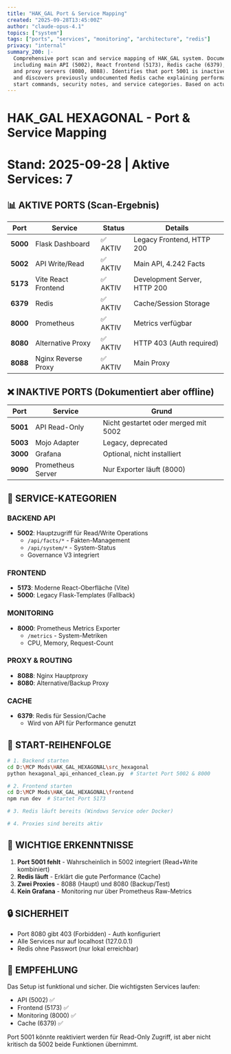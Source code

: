 ```yaml
---
title: "HAK_GAL Port & Service Mapping"
created: "2025-09-28T13:45:00Z"
author: "claude-opus-4.1"
topics: ["system"]
tags: ["ports", "services", "monitoring", "architecture", "redis"]
privacy: "internal"
summary_200: |-
  Comprehensive port scan and service mapping of HAK_GAL system. Documents 7 active services
  including main API (5002), React frontend (5173), Redis cache (6379), Prometheus (8000),
  and proxy servers (8080, 8088). Identifies that port 5001 is inactive (merged with 5002)
  and discovers previously undocumented Redis cache explaining performance gains. Includes
  start commands, security notes, and service categories. Based on actual network scan.
---
```


# HAK_GAL HEXAGONAL - Port & Service Mapping
# Stand: 2025-09-28 | Aktive Services: 7

## 📊 AKTIVE PORTS (Scan-Ergebnis)

| Port | Service | Status | Details |
|------|---------|--------|---------|
| **5000** | Flask Dashboard | ✅ AKTIV | Legacy Frontend, HTTP 200 |
| **5002** | API Write/Read | ✅ AKTIV | Main API, 4.242 Facts |
| **5173** | Vite React Frontend | ✅ AKTIV | Development Server, HTTP 200 |
| **6379** | Redis | ✅ AKTIV | Cache/Session Storage |
| **8000** | Prometheus | ✅ AKTIV | Metrics verfügbar |
| **8080** | Alternative Proxy | ✅ AKTIV | HTTP 403 (Auth required) |
| **8088** | Nginx Reverse Proxy | ✅ AKTIV | Main Proxy |

## ❌ INAKTIVE PORTS (Dokumentiert aber offline)

| Port | Service | Grund |
|------|---------|-------|
| **5001** | API Read-Only | Nicht gestartet oder merged mit 5002 |
| **5003** | Mojo Adapter | Legacy, deprecated |
| **3000** | Grafana | Optional, nicht installiert |
| **9090** | Prometheus Server | Nur Exporter läuft (8000) |

## 🎯 SERVICE-KATEGORIEN

### BACKEND API
- **5002**: Hauptzugriff für Read/Write Operations
  - `/api/facts/*` - Fakten-Management
  - `/api/system/*` - System-Status
  - Governance V3 integriert

### FRONTEND
- **5173**: Moderne React-Oberfläche (Vite)
- **5000**: Legacy Flask-Templates (Fallback)

### MONITORING
- **8000**: Prometheus Metrics Exporter
  - `/metrics` - System-Metriken
  - CPU, Memory, Request-Count

### PROXY & ROUTING
- **8088**: Nginx Hauptproxy
- **8080**: Alternative/Backup Proxy

### CACHE
- **6379**: Redis für Session/Cache
  - Wird von API für Performance genutzt

## 🚀 START-REIHENFOLGE

```bash
# 1. Backend starten
cd D:\MCP Mods\HAK_GAL_HEXAGONAL\src_hexagonal
python hexagonal_api_enhanced_clean.py  # Startet Port 5002 & 8000

# 2. Frontend starten
cd D:\MCP Mods\HAK_GAL_HEXAGONAL\frontend
npm run dev  # Startet Port 5173

# 3. Redis läuft bereits (Windows Service oder Docker)

# 4. Proxies sind bereits aktiv
```

## 📌 WICHTIGE ERKENNTNISSE

1. **Port 5001 fehlt** - Wahrscheinlich in 5002 integriert (Read+Write kombiniert)
2. **Redis läuft** - Erklärt die gute Performance (Cache)
3. **Zwei Proxies** - 8088 (Haupt) und 8080 (Backup/Test)
4. **Kein Grafana** - Monitoring nur über Prometheus Raw-Metrics

## 🔒 SICHERHEIT

- Port 8080 gibt 403 (Forbidden) - Auth konfiguriert
- Alle Services nur auf localhost (127.0.0.1)
- Redis ohne Passwort (nur lokal erreichbar)

## 📝 EMPFEHLUNG

Das Setup ist funktional und sicher. Die wichtigsten Services laufen:
- API (5002) ✅
- Frontend (5173) ✅  
- Monitoring (8000) ✅
- Cache (6379) ✅

Port 5001 könnte reaktiviert werden für Read-Only Zugriff, ist aber nicht kritisch da 5002 beide Funktionen übernimmt.
